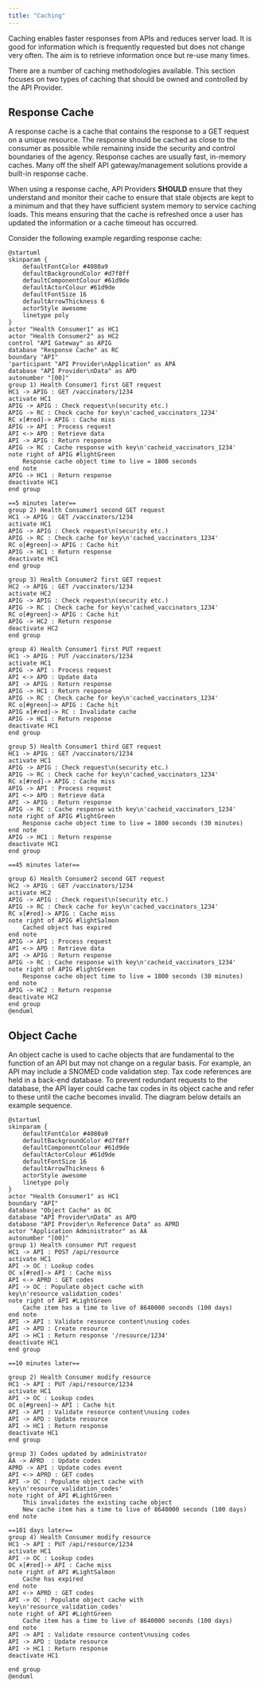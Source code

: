 ```yaml
---
title: "Caching"
---
```




<ApiStandard id="HNZAS_SHOULD_USE_CACHING_FOR_INFREQUENTLY_CHANGED_DATA" type="SHOULD" toolTip="Caching SHOULD be used for data which is frequently accessed but does not change very often">Caching enables faster responses from APIs and reduces server load. It is good for information which is frequently requested but does not change very often. The aim is to retrieve information once but re-use
many times.</ApiStandard>

There are a number of caching methodologies available. This section
focuses on two types of caching that should be owned and controlled by
the API Provider.

## Response Cache

A response cache is a cache that contains the response to a GET request
on a unique resource. The response should be cached as close to the
consumer as possible while remaining inside the security and control boundaries of
the agency. Response caches are usually fast, in-memory caches. Many off
the shelf API gateway/management solutions provide a built-in response
cache. 

<ApiStandard id="HNZAS_SHOULD_MONITOR_RESPONSE_CACHE" type="SHOULD" toolTip="API Providers SHOULD monitor their response cache to minimize stale objects and ensure sufficient system memory for caching loads.">When using a response cache, API Providers **SHOULD** ensure that they understand and monitor their cache to ensure that stale objects are kept to a minimum and that they have sufficient system memory to service caching loads. This means ensuring that the cache is refreshed once a user has updated the information or a cache timeout has occurred.</ApiStandard>

Consider the following example regarding response cache:

```plantuml
@startuml
skinparam {
    defaultFontColor #4080a9
    defaultBackgroundColor #d7f8ff
    defaultComponentColour #61d9de
    defaultActorColour #61d9de
    defaultFontSize 16
    defaultArrowThickness 6
    actorStyle awesome
    linetype poly
}
actor "Health Consumer1" as HC1
actor "Health Consumer2" as HC2
control "API Gateway" as APIG
database "Response Cache" as RC
boundary "API"
'participant "API Provider\nApplication" as APA
database "API Provider\nData" as APD
autonumber "[00]"
group 1) Health Consumer1 first GET request
HC1 -> APIG : GET /vaccinators/1234
activate HC1
APIG -> APIG : Check request\n(security etc.)
APIG -> RC : Check cache for key\n'cached_vaccinators_1234'
RC x[#red]-> APIG : Cache miss
APIG -> API : Process request
API <-> APD : Retrieve data
API -> APIG : Return response
APIG -> RC : Cache response with key\n'cacheid_vaccinators_1234'
note right of APIG #lightGreen
    Response cache object time to live = 1800 seconds
end note
APIG -> HC1 : Return response
deactivate HC1
end group

==5 minutes later==
group 2) Health Consumer1 second GET request
HC1 -> APIG : GET /vaccinators/1234
activate HC1
APIG -> APIG : Check request\n(security etc.)
APIG -> RC : Check cache for key\n'cached_vaccinators_1234'
RC o[#green]-> APIG : Cache hit
APIG -> HC1 : Return response
deactivate HC1
end group

group 3) Health Consumer2 first GET request
HC2 -> APIG : GET /vaccinators/1234
activate HC2
APIG -> APIG : Check request\n(security etc.)
APIG -> RC : Check cache for key\n'cached_vaccinators_1234'
RC o[#green]-> APIG : Cache hit
APIG -> HC2 : Return response
deactivate HC2
end group

group 4) Health Consumer1 first PUT request
HC1 -> APIG : PUT /vaccinators/1234
activate HC1
APIG -> API : Process request
API <-> APD : Update data
API -> APIG : Return response
APIG -> HC1 : Return response
APIG -> RC : Check cache for key\n'cached_vaccinators_1234'
RC o[#green]-> APIG : Cache hit
APIG x[#red]-> RC : Invalidate cache
APIG -> HC1 : Return response 
deactivate HC1
end group

group 5) Health Consumer1 third GET request
HC1 -> APIG : GET /vaccinators/1234
activate HC1
APIG -> APIG : Check request\n(security etc.)
APIG -> RC : Check cache for key\n'cached_vaccinators_1234'
RC x[#red]-> APIG : Cache miss
APIG -> API : Process request
API <-> APD : Retrieve data
API -> APIG : Return response
APIG -> RC : Cache response with key\n'cacheid_vaccinators_1234'
note right of APIG #lightGreen
    Response cache object time to live = 1800 seconds (30 minutes)
end note
APIG -> HC1 : Return response
deactivate HC1
end group

==45 minutes later==

group 6) Health Consumer2 second GET request
HC2 -> APIG : GET /vaccinators/1234
activate HC2
APIG -> APIG : Check request\n(security etc.)
APIG -> RC : Check cache for key\n'cached_vaccinators_1234'
RC x[#red]-> APIG : Cache miss
note right of APIG #lightSalmon
    Cached object has expired
end note
APIG -> API : Process request
API <-> APD : Retrieve data
API -> APIG : Return response
APIG -> RC : Cache response with key\n'cacheid_vaccinators_1234'
note right of APIG #lightGreen
    Response cache object time to live = 1800 seconds (30 minutes)
end note
APIG -> HC2 : Return response
deactivate HC2
end group
@enduml
```

<DetailedDescription text="The diagram illustrates a simplified interaction between two health consumers, Health Consumer 1 and Health Consumer 2, and an API gateway. The diagram highlights the role of a response cache in optimizing performance and reducing load on the API. Group 1 - Initial Requests and Cache Utilization. Health Consumer 1's First GET Request: Health Consumer 1 sends a GET request to the API gateway to retrieve information about vaccinators. The API gateway checks the request for security and then checks the response cache for the corresponding key. Since the cache miss triggers, the API gateway forwards the request to the API, which retrieves the data from the API provider's database. The API then returns the response to the API gateway, which caches it and sends it back to Health Consumer 1. 5 Minutes Later: Health Consumer 1 sends another GET request for the same information. The API gateway follows the same process, but this time, the response cache hit occurs, and the cached response is directly returned to Health Consumer 1, saving time and reducing load on the API. Group 2 - Health Consumer 2's First GET Request: Health Consumer 2 also sends a GET request for vaccinator information. The API gateway checks the request and the cache, and since the cache hit occurs, the cached response is directly returned to Health Consumer 2. Group 3 - Cache Invalidation and Subsequent Requests: Health Consumer 1's First PUT Request: Health Consumer 1 sends a PUT request to update the vaccinator information. The API gateway forwards the request to the API, which updates the data in the API provider's database. The API then returns the response to the API gateway, which sends it back to Health Consumer 1. After receiving the successful update confirmation, the API gateway checks the cache for the corresponding key and invalidates it to ensure the next GET request retrieves the updated information. Health Consumer 1's Third GET Request: Health Consumer 1 sends another GET request for vaccinator information. Since the cached data is invalidated, the API gateway forwards the request to the API, which retrieves the updated data from the database. The API then returns the response to the API gateway, which caches it and sends it back to Health Consumer 1. Cache Expiration and Cache Miss: 45 Minutes Later: Health Consumer 2 sends another GET request for vaccinator information. The API gateway checks the request and the cache, but this time, the cache miss occurs due to the cache object's expiration. The API gateway displays a note indicating the cached object has expired and forwards the request to the API. The API retrieves the updated data from the database and returns the response to the API gateway, which caches it and sends it back to Health Consumer 2. In summary, the PlantUML diagram demonstrates how a response cache can effectively improve performance and reduce load on the API by caching frequently accessed data and invalidating it when necessary. This caching mechanism ensures that subsequent requests for the same data can be served directly from the cache, minimizing the need for repeated data retrieval and reducing the overall response time." />

## Object Cache

An object cache is used to cache objects that are fundamental to the
function of an API but may not change on a regular basis. For example,
an API may include a SNOMED code validation step. Tax code references are
held in a back-end database. To prevent redundant requests to the
database, the API layer could cache tax codes in its object cache and
refer to these until the cache becomes invalid. The diagram below
details an example sequence.

```plantuml
@startuml
skinparam {
    defaultFontColor #4080a9
    defaultBackgroundColor #d7f8ff
    defaultComponentColour #61d9de
    defaultActorColour #61d9de
    defaultFontSize 16
    defaultArrowThickness 6
    actorStyle awesome
    linetype poly
}
actor "Health Consumer1" as HC1
boundary "API"
database "Object Cache" as OC
database "API Provider\nData" as APD
database "API Provider\n Reference Data" as APRD
actor "Application Administrator" as AA
autonumber "[00]"
group 1) Health consumer PUT request
HC1 -> API : POST /api/resource
activate HC1
API -> OC : Lookup codes
OC x[#red]-> API : Cache miss
API <-> APRD : GET codes
API -> OC : Populate object cache with key\n'resource_validation_codes'
note right of API #LightGreen
    Cache item has a time to live of 8640000 seconds (100 days)
end note
API -> API : Validate resource content\nusing codes
API -> APD : Create resource
API -> HC1 : Return response '/resource/1234'
deactivate HC1
end group

==10 minutes later==

group 2) Health Consumer modify resource
HC1 -> API : PUT /api/resource/1234
activate HC1
API -> OC : Lookup codes
OC o[#green]-> API : Cache hit
API -> API : Validate resource content\nusing codes
API -> APD : Update resource
API -> HC1 : Return response
deactivate HC1
end group

group 3) Codes updated by administrator
AA -> APRD  : Update codes
APRD -> API : Update codes event
API <-> APRD : GET codes
API -> OC : Populate object cache with key\n'resource_validation_codes'
note right of API #LightGreen
    This invalidates the existing cache object
    New cache item has a time to live of 8640000 seconds (100 days)
end note

==101 days later==
group 4) Health Consumer modify resource
HC1 -> API : PUT /api/resource/1234
activate HC1
API -> OC : Lookup codes
OC x[#red]-> API : Cache miss
note right of API #LightSalmon
    Cache has expired
end note
API <-> APRD : GET codes
API -> OC : Populate object cache with key\n'resource_validation_codes'
note right of API #LightGreen
    Cache item has a time to live of 8640000 seconds (100 days)
end note
API -> API : Validate resource content\nusing codes
API -> APD : Update resource
API -> HC1 : Return response
deactivate HC1

end group
@enduml
```

<DetailedDescription text="The diagram illustrates the interactions between a Health Consumer, an API, an Object Cache, an API Provider Data database, an API Provider Reference Data database, and an Application Administrator. It highlights the role of the Object Cache in storing frequently accessed codes and how the administrator can update these codes, invalidating the cache. Initial Resource Creation and Cache Utilization. Health Consumer PUT Request: Health Consumer 1 sends a PUT request to create a resource. The API first checks the Object Cache for the validation codes used to validate the resource content. Since the cache miss occurs, the API retrieves the codes from the API Provider Reference Data database. The API then stores the codes in the Object Cache with a time-to-live (TTL) of 100 days and validates the resource content using the codes. Finally, the API creates the resource in the API Provider Data database and returns a response to the Health Consumer. Subsequent Resource Modification and Cache Hit. 10 Minutes Later: Health Consumer 1 sends another PUT request to modify the resource. The API again checks the Object Cache for the validation codes and this time, the cache hit occurs. The API uses the cached codes to validate the resource content and updates the resource in the API Provider Data database. Finally, it returns a response to the Health Consumer. Reference Data Updates and Cache Invalidation. Codes Updated by Administrator: The Application Administrator updates the validation codes in the API Provider Reference Data database. The API Provider Reference Data database sends an event to the API, notifying it of the updated codes. The API retrieves the updated codes from the API Provider Reference Data database and stores them in the Object Cache, invalidating the existing cache object. The new cache object has a TTL of 100 days. Cache Expiration and Cache Miss. 101 Days Later: Health Consumer 1 sends another PUT request to modify the resource. The API checks the Object Cache for the validation codes and this time, the cache miss occurs due to the cache object's expiration. The API retrieves the updated codes from the API Provider Reference Data database and stores them in the Object Cache, invalidating the existing cache object. Finally, it validates the resource content using the codes, updates the resource in the API Provider Data database, and returns a response to the Health Consumer." />
